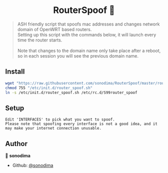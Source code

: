 <h1 align="center">RouterSpoof 📡</h1>
<p>
</p>

> ASH friendly script that spoofs mac addresses and changes network domain of OpenWRT based routers.<br>Setting up this script with the commands below, it will launch every time the router starts.<br><br>Note that changes to the domain name only take place after a reboot, so in each session you will see the previous domain name.

## Install

```sh
wget "https://raw.githubusercontent.com/sonodima/RouterSpoof/master/router_spoof.sh" -O "/etc/init.d/router_spoof.sh"
chmod 755 "/etc/init.d/router_spoof.sh"
ln -s /etc/init.d/router_spoof.sh /etc/rc.d/S99router_spoof
```

## Setup

```
Edit 'INTERFACES' to pick what you want to spoof.
Please note that spoofing every interface is not a good idea, and it may make your internet connection unusable.
```

## Author

👤 **sonodima**

* Github: [@sonodima](https://github.com/sonodima)

